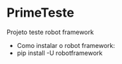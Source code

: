 # PrimeTeste
Projeto teste robot framework

- Como instalar o robot framework:
- pip install -U robotframework 